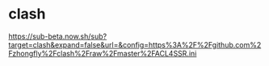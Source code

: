 # clash

https://sub-beta.now.sh/sub?target=clash&expand=false&url=&config=https%3A%2F%2Fgithub.com%2Fzhongfly%2Fclash%2Fraw%2Fmaster%2FACL4SSR.ini
